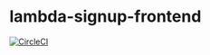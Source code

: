 # lambda-signup-frontend

[![CircleCI](https://dl.circleci.com/status-badge/img/gh/saralio/lambda-signup-frontend/tree/develop.svg?style=svg&circle-token=ab94821ec9e69a44eb7f68d7eb128447a01887ad)](https://dl.circleci.com/status-badge/redirect/gh/saralio/lambda-signup-frontend/tree/develop)